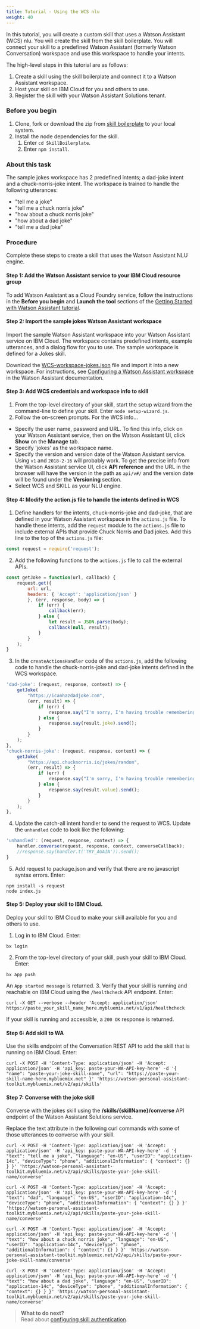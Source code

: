 ```yaml
---
title: Tutorial - Using the WCS nlu
weight: 40
---
```


In this tutorial, you will create a custom skill that uses a Watson Assistant (WCS) nlu.  You will create the skill from the skill boilerplate.  You will connect your skill to a predefined Watson Assistant (formerly Watson Conversation) workspace and use this workspace to handle your intents.

The high-level steps in this tutorial are as follows:
1. Create a skill using the skill boilerplate and connect it to a Watson Assistant workspace.
3. Host your skill on IBM Cloud for you and others to use.
2. Register the skill with your Watson Assistant Solutions tenant.

### Before you begin
1.  Clone, fork or download the zip from [skill boilerplate](https://github.com/Watson-Personal-Assistant/SkillBoilerplate) to your local system.
2. Install the node dependencies for the skill.
    1. Enter `cd SkillBoilerplate`.
    2. Enter `npm install`.

### About this task
The sample jokes workspace has 2 predefined intents; a dad-joke intent and a chuck-norris-joke intent. The workspace is trained to handle the following utterances:
* "tell me a joke"
* "tell me a chuck norris joke"
* "how about a chuck norris joke"
* "how about a dad joke"
* "tell me a dad joke"

### Procedure
Complete these steps to create a skill that uses the Watson Assistant NLU engine.
#### Step 1: Add the Watson Assistant service to your IBM Cloud resource group
To add Watson Assistant as a Cloud Foundry service, follow the instructions in the **Before you begin** and **Launch the tool** sections of the  [Getting Started with Watson Assistant  tutorial](https://console.bluemix.net/docs/services/conversation/getting-started.html).

#### Step 2: Import the sample jokes Watson Assistant workspace
Import the sample Watson Assistant workspace into your Watson Assistant service on IBM Cloud.  The workspace contains predefined intents, example utterances, and a dialog flow for you to use.  The sample workspace is defined for a Jokes skill.

Download the [WCS-workspace-jokes.json]({{site.baseurl}}/further-topics/WCS-workspace-jokes.json) file and import it into a new workspace. For instructions, see [Configuring a Watson Assistant workspace](https://console.bluemix.net/docs/services/conversation/configure-workspace.html#creating-workspaces) in the Watson Assistant documentation.

#### Step 3: Add WCS credentials and workspace info to skill
1. From the top-level directory of your skill, start the setup wizard from the command-line to define your skill. Enter `node setup-wizard.js`.
2. Follow the on-screen prompts.  For the WCS info... 
  - Specify the user name, password and URL. To find this info, click on your Watson Assistant service, then on the Watson Assistant UI, click **Show** on the **Manage** tab.
  - Specify 'jokes' as the workspace name.  
  - Specify the version and version date of the Watson Assistant service.  Using `v1` and `2018-2-16` will probably work.  To get the precise info from the Watson Assistant service UI, click **API reference** and the URL in the browser will have the version in the path as `api/v#/` and the version date will be found under the **Versioning** section.
  - Select WCS and SKILL as your NLU engine.

#### Step 4: Modify the action.js file to handle the intents defined in WCS
1. Define handlers for the intents, chuck-norris-joke and dad-joke, that are defined in your Watson Assistant workspace in the `actions.js` file.  To handle these intents, add the `request` module to the `actions.js` file to include external APIs that provide Chuck Norris and Dad jokes.
Add this line to the top of the `actions.js` file:
```javascript
const request = require('request');
```
2. Add the following functions to the `actions.js` file to call the external APIs.
```javascript
const getJoke = function(url, callback) {
    request.get({
        url: url,
        headers: { 'Accept': 'application/json' }
        }, (err, response, body) => {
            if (err) {
                callback(err);
            } else {
                let result = JSON.parse(body);
                callback(null, result);
            }
        }
    );
}
```
3. In the `createActionsHandler` code of the `actions.js`, add the following code to handle the chuck-norris-joke and dad-joke intents defined in the WCS workspace.
```javascript
'dad-joke': (request, response, context) => {
    getJoke(
        "https://icanhazdadjoke.com",
        (err, result) => {
            if (err) {
                response.say("I'm sorry, I'm having trouble remembering a joke, give me second and ask again.").send();
            } else {
                response.say(result.joke).send();
            }
        }
    );
},
'chuck-norris-joke': (request, response, context) => {
    getJoke(
        "https://api.chucknorris.io/jokes/random",
        (err, result) => {
            if (err) {
                response.say("I'm sorry, I'm having trouble remembering a joke, give me second and ask again.").send();
            } else {
                response.say(result.value).send();
            }
        }
    );
},
```
4. Update the catch-all intent handler to send the request to WCS.  Update the `unhandled` code to look like the following:
```javascript
'unhandled': (request, response, context) => {
    handler.converse(request, response, context, converseCallback);
    //response.say(handler.t('TRY_AGAIN')).send();
}
```
5.  Add request to package.json and verify that there are no javascript syntax errors.  Enter:
```
npm install -s request
node index.js
```

#### Step 5: Deploy your skill to IBM Cloud.
Deploy your skill to IBM Cloud to make your skill available for you and others to use.
1. Log in to IBM Cloud. Enter:
```
bx login
```
2. From the top-level directory of your skill, push your skill to IBM Cloud.  Enter:
```
bx app push
```
An `App started message` is returned.
3.  Verify that your skill is running and reachable on IBM Cloud using the `/healthcheck` API endpoint.  Enter:
```shell
curl -X GET --verbose --header 'Accept: application/json' https://paste_your_skill_name_here.mybluemix.net/v1/api/healthcheck
```
If your skill is running and accessible, a `200 OK` response is returned.

#### Step 6: Add skill to WA
Use the skills endpoint of the Conversation REST API to add the skill that is running on IBM Cloud. Enter:

`curl -X POST -H 'Content-Type: application/json' -H 'Accept: application/json' -H 'api_key: paste-your-WA-API-key-here' -d '{ "name": "paste-your-joke-skill-name", "url": "https://paste-your-skill-name-here.mybluemix.net" }' 'https://watson-personal-assistant-toolkit.mybluemix.net/v2/api/skills'`


#### Step 7: Converse with the joke skill
Converse with the jokes skill using the  **/skills/{skillName}/converse** API endpoint of the Watson Assistant Solutions service.

Replace the text attribute in the following curl commands with some of those utterances to converse with your skill.

`curl -X POST -H 'Content-Type: application/json' -H 'Accept: application/json' -H 'api_key: paste-your-WA-API-key-here' -d '{ "text": "tell me a joke", "language": "en-US", "userID": "application-14c", "deviceType": "phone", "additionalInformation": { "context": {} } }' 'https://watson-personal-assistant-toolkit.mybluemix.net/v2/api/skills/paste-your-joke-skill-name/converse' `

`curl -X POST -H 'Content-Type: application/json' -H 'Accept: application/json' -H 'api_key: paste-your-WA-API-key-here' -d '{ "text": "dad", "language": "en-US", "userID": "application-14c", "deviceType": "phone", "additionalInformation": { "context": {} } }' 'https://watson-personal-assistant-toolkit.mybluemix.net/v2/api/skills/paste-your-joke-skill-name/converse' `

`curl -X POST -H 'Content-Type: application/json' -H 'Accept: application/json' -H 'api_key: paste-your-WA-API-key-here' -d '{ "text": "how about a chuck norris joke", "language": "en-US", "userID": "application-14c", "deviceType": "phone", "additionalInformation": { "context": {} } }' 'https://watson-personal-assistant-toolkit.mybluemix.net/v2/api/skills/paste-your-joke-skill-name/converse' `

`curl -X POST -H 'Content-Type: application/json' -H 'Accept: application/json' -H 'api_key: paste-your-WA-API-key-here' -d '{ "text": "how about a dad joke", "language": "en-US", "userID": "application-14c", "deviceType": "phone", "additionalInformation": { "context": {} } }' 'https://watson-personal-assistant-toolkit.mybluemix.net/v2/api/skills/paste-your-joke-skill-name/converse' `

> **What to do next?**<br/>
Read about [configuring skill authentication]({{site.baseurl}}/skill/adding_skill_authentication).

